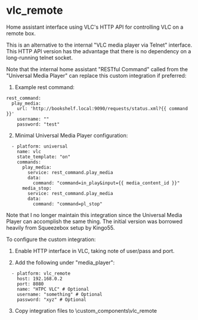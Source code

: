 # vlc_remote
Home assistant interface using VLC's HTTP API for controlling VLC on a remote box.

This is an alternative to the internal "VLC media player via Telnet" interface. This
HTTP API version has the advantage that there is no dependency on a long-running
telnet socket.

Note that the internal home assistant "RESTful Command" called from the "Universal Media Player" can
replace this custom integration if preferred:

1. Example rest command:
```
rest_command:
  play_media:
    url: 'http://bookshelf.local:9090/requests/status.xml?{{ command }}'
    username: ""
    password: "test"
```

2. Minimal Universal Media Player configuration:
```
  - platform: universal
    name: vlc
    state_template: "on"
    commands:
      play_media:
        service: rest_command.play_media
        data:
          command: "command=in_play&input={{ media_content_id }}"
      media_stop:
        service: rest_command.play_media
        data:
          command: "command=pl_stop"
```

Note that I no longer maintain this integration since the Universal Media Player can accomplish
the same thing. The initial version was borrowed heavily from Squeezebox setup by Kingo55.

To configure the custom integration:

1. Enable HTTP interface in VLC, taking note of user/pass and port.

2. Add the following under "media_player":
```
  - platform: vlc_remote
    host: 192.168.0.2
    port: 8080
    name: "HTPC VLC" # Optional
    username: "something" # Optional
    password: "xyz" # Optional
```
3. Copy integration files to <homeassistant config directory>\custom_components\vlc_remote
